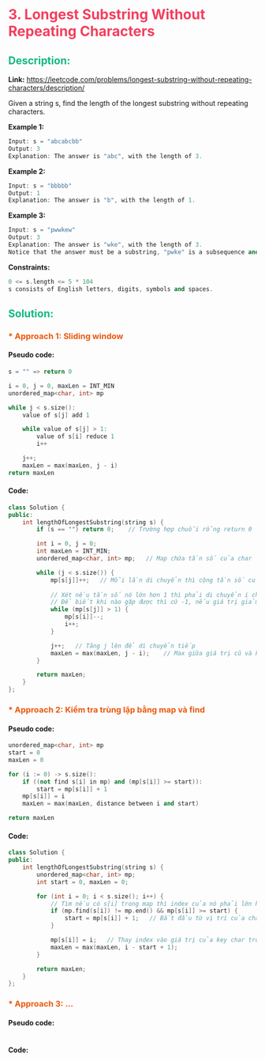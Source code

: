 # <span style="color: #f43f5e" >3. Longest Substring Without Repeating Characters</span>

## <span style="color: #10b981">Description:</span>
**Link:** https://leetcode.com/problems/longest-substring-without-repeating-characters/description/

Given a string s, find the length of the longest substring without repeating characters.

 

**Example 1:**
```cpp
Input: s = "abcabcbb"
Output: 3
Explanation: The answer is "abc", with the length of 3.
```
**Example 2:**
```cpp
Input: s = "bbbbb"
Output: 1
Explanation: The answer is "b", with the length of 1.
```
**Example 3:**
```cpp
Input: s = "pwwkew"
Output: 3
Explanation: The answer is "wke", with the length of 3.
Notice that the answer must be a substring, "pwke" is a subsequence and not a substring.
```

**Constraints:**
```cpp
0 <= s.length <= 5 * 104
s consists of English letters, digits, symbols and spaces.
```


## <span style="color: #10b981">Solution:</span>

### <span style="color: #ea580c">* Approach 1: Sliding window</span>
#### Pseudo code:
```cpp
s = "" => return 0

i = 0, j = 0, maxLen = INT_MIN
unordered_map<char, int> mp

while j < s.size():
    value of s[j] add 1

    while value of s[j] > 1:
        value of s[i] reduce 1
        i++

    j++;
    maxLen = max(maxLen, j - i)
return maxLen

```
#### Code:
```cpp
class Solution {
public:
    int lengthOfLongestSubstring(string s) {
        if (s == "") return 0;    // Trường hợp chuỗi rỗng return 0

        int i = 0, j = 0;
        int maxLen = INT_MIN;
        unordered_map<char, int> mp;   // Map chứa tần số của char

        while (j < s.size()) {
            mp[s[j]]++;   // Mỗi lần di chuyển thì cộng tần số của giá trị đó vào
            
            // Xét nếu tần số nó lớn hơn 1 thì phải di chuyển i cho tới khi gặp được giá trị s[i] đó mà đã có trước đó.
            // Để biết khi nào gặp được thì cứ -1, nếu giá trị giảm xuống 1 thì nghĩa là i đã đến đúng chỗ. (đồng thời đã xóa hết tần số của mấy số trước đó để bắt đầu xét lại từ vị trí i)
            while (mp[s[j]] > 1) {
                mp[s[i]]--;
                i++;
            }

            j++;   // Tăng j lên để di chuyển tiếp
            maxLen = max(maxLen, j - i);    // Max giữa giá trị cũ và khoảng cách từ j tới i
        }

        return maxLen;
    }
};
```

### <span style="color: #ea580c">* Approach 2: Kiểm tra trùng lặp bằng map và find</span>
#### Pseudo code:
```cpp
unordered_map<char, int> mp
start = 0
maxLen = 0

for (i := 0) -> s.size():
    if ((not find s[i] in mp) and (mp[s[i]] >= start)):
        start = mp[s[i]] + 1
    mp[s[i]] = i
    maxLen = max(maxLen, distance between i and start)

return maxLen

```
#### Code:
```cpp
class Solution {
public:
    int lengthOfLongestSubstring(string s) {
        unordered_map<char, int> mp;
        int start = 0, maxLen = 0;

        for (int i = 0; i < s.size(); i++) {
            // Tìm nếu có s[i] trong map thì index của nó phải lớn hơn vị trí bắt đầu chuỗi substr đang xét
            if (mp.find(s[i]) != mp.end() && mp[s[i]] >= start) {
                start = mp[s[i]] + 1;   // Bắt đầu từ vị trí của char bị lặp + 1
            }

            mp[s[i]] = i;   // Thay index vào giá trị của key char trong map để lưu giữ index có giá trị đó gần nhất với substr đang xét
            maxLen = max(maxLen, i - start + 1);
        }

        return maxLen;
    }
};
```

### <span style="color: #ea580c">* Approach 3: ...</span>
#### Pseudo code:
```cpp

```
#### Code:
```cpp

```